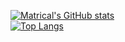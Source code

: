[![Matrical's GitHub stats](https://github-readme-stats.vercel.app/api?username=matricaldefunkt&show_icons=true&theme=tokyonight&card_width=500)](https://github.com/MatricalDefunkt/)<br/>
[![Top Langs](https://github-readme-stats.vercel.app/api/top-langs?username=matricaldefunkt&layout=compact&langs_count=10&show_icons=true&theme=tokyonight&card_width=500)](https://github.com/MatricalDefunkt/)
